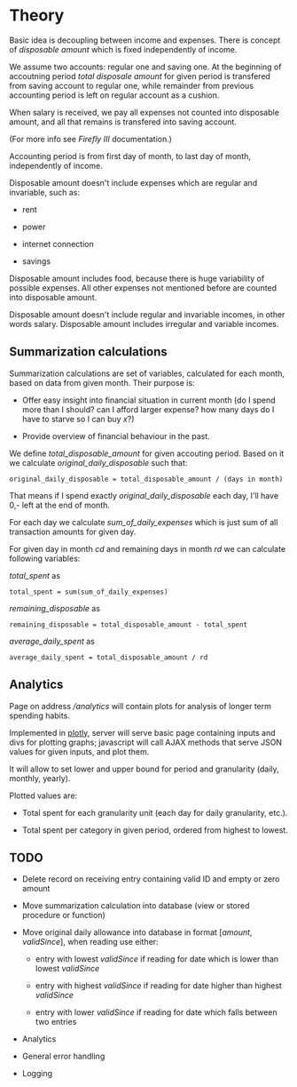 Theory
======

Basic idea is decoupling between income and expenses. There is concept of *disposable amount* which is fixed independently of income.

We assume two accounts: regular one and saving one. At the beginning of accoutning period *total disposale amount* for given period is transfered from saving account to regular one, while remainder from previous accounting period is left on regular account as a cushion.

When salary is received, we pay all expenses not counted into disposable amount, and all that remains is transfered into saving account.

(For more info see *Firefly III* documentation.)

Accounting period is from first day of month, to last day of month, independently of income.

Disposable amount doesn't include expenses which are regular and invariable, such as:

- rent

- power

- internet connection

- savings

Disposable amount includes food, because there is huge variability of possible expenses. All other expenses not mentioned before are counted into disposable amount.

Disposable amount doesn't include regular and invariable incomes, in other words salary. Disposable amount includes irregular and variable incomes.

Summarization calculations
--------------------------

Summarization calculations are set of variables, calculated for each month, based on data from given month. Their purpose is:

- Offer easy insight into financial situation in current month (do I spend more than I should? can I afford larger expense? how many days do I have to starve so I can buy *x*?)

- Provide overview of financial behaviour in the past.

We define *total_disposable_amount* for given accouting period. Based on it we calculate *original_daily_disposable* such that:

    original_daily_disposable = total_disposable_amount / (days in month)

That means if I spend exactly *original_daily_disposable* each day, I'll have 0,- left at the end of month.

For each day we calculate *sum_of_daily_expenses* which is just sum of all transaction amounts for given day.

For given day in month *cd* and remaining days in month *rd* we can calculate following variables:

*total_spent* as

    total_spent = sum(sum_of_daily_expenses)

*remaining_disposable* as

    remaining_disposable = total_disposable_amount - total_spent

*average_daily_spent* as

    average_daily_spent = total_disposable_amount / rd


Analytics
---------

Page on address */analytics* will contain plots for analysis of longer term spending habits.

Implemented in [plotly](https://plot.ly/javascript/), server will serve basic page containing inputs and divs for plotting graphs; javascript will call AJAX methods that serve JSON values for given inputs, and plot them.

It will allow to set lower and upper bound for period and granularity (daily, monthly, yearly).

Plotted values are:

- Total spent for each granularity unit (each day for daily granularity, etc.).

- Total spent per category in given period, ordered from highest to lowest.

TODO
----

- Delete record on receiving entry containing valid ID and empty or zero amount

- Move summarization calculation into database (view or stored procedure or function)

- Move original daily allowance into database in format [*amount*, *validSince*], when reading use either:

    - entry with lowest *validSince* if reading for date which is lower than lowest *validSince*

    - entry with highest *validSince* if reading for date higher than highest *validSince*

    - entry with lower *validSince* if reading for date which falls between two entries

- Analytics

- General error handling

- Logging